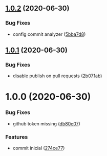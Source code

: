 ## [1.0.2](https://github.com/rafaelnsantos/react-lottie/compare/v1.0.1...v1.0.2) (2020-06-30)


### Bug Fixes

* config commit analyzer ([5bba7d8](https://github.com/rafaelnsantos/react-lottie/commit/5bba7d8be95cb35df6287b2849c417f2a5914264))

## [1.0.1](https://github.com/rafaelnsantos/react-lottie/compare/v1.0.0...v1.0.1) (2020-06-30)


### Bug Fixes

* disable publish on pull requests ([2b071ab](https://github.com/rafaelnsantos/react-lottie/commit/2b071ab7f90d1ecd4d9d140ceeb533aa3985727c))

# 1.0.0 (2020-06-30)


### Bug Fixes

* github token missing ([db80e07](https://github.com/rafaelnsantos/react-lottie/commit/db80e0788d59208331260341c7a31712103f253d))


### Features

* commit inicial ([274ce77](https://github.com/rafaelnsantos/react-lottie/commit/274ce77c3ad4e5b316b27d947b62395d5e461e63))
